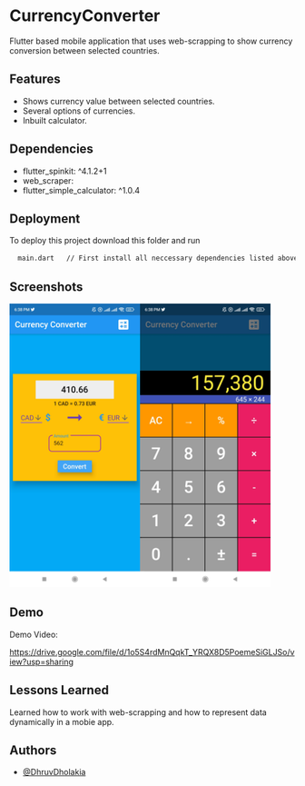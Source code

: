 # CurrencyConverter

Flutter based mobile application that uses web-scrapping to show currency conversion between selected countries.
## Features

- Shows currency value between selected countries.
- Several options of currencies.
- Inbuilt calculator.






## Dependencies

- flutter_spinkit: ^4.1.2+1
- web_scraper:
- flutter_simple_calculator: ^1.0.4

## Deployment

To deploy this project download this folder and run 

```bash
  main.dart   // First install all neccessary dependencies listed above or in pubspec file.
```


## Screenshots

<img src="CurrencyConverterHome.jpg" alt="drawing" style="width:230px; float:left;" />
<img src="CurrencyConverterCalc.jpg" alt="drawing" style="width:230px;"/>
<!-- ![App Screenshot](./CurrencyConverterHome.jpg)
![App Screenshot](./CurrencyConverterCalc.jpg) -->


## Demo

Demo Video:

https://drive.google.com/file/d/1o5S4rdMnQqkT_YRQX8D5PoemeSiGLJSo/view?usp=sharing

## Lessons Learned

Learned how to work with web-scrapping and how to represent data dynamically in a mobie app.
## Authors

- [@DhruvDholakia](https://www.github.com/DhruvDholakiaCE)

